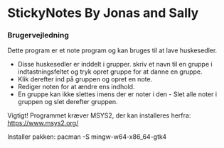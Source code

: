 # StickyNotes By Jonas and Sally

### Brugervejledning

Dette program er et note program og kan bruges til at lave huskesedler.
* Disse huskesedler er inddelt i grupper. skriv et navn til en gruppe i indtastningsfeltet og tryk opret gruppe for at danne en gruppe.
* Klik derefter ind på gruppen og opret en note.
* Rediger noten for at ændre ens indhold.
* En gruppe kan ikke slettes imens der er noter i den - Slet alle noter i gruppen og slet derefter gruppen.


Vigtigt!
Programmet kræver MSYS2, der kan installeres herfra:
https://www.msys2.org/


Installer pakken:
pacman -S mingw-w64-x86_64-gtk4
